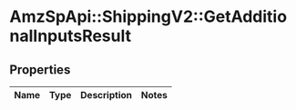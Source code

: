 # AmzSpApi::ShippingV2::GetAdditionalInputsResult

## Properties
Name | Type | Description | Notes
------------ | ------------- | ------------- | -------------

